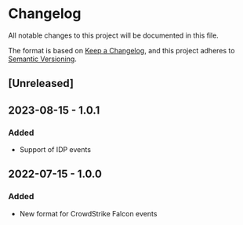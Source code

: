 # Changelog

All notable changes to this project will be documented in this file.

The format is based on [Keep a Changelog](https://keepachangelog.com/en/1.0.0/),
and this project adheres to [Semantic Versioning](https://semver.org/spec/v2.0.0.html).

## [Unreleased]

## 2023-08-15 - 1.0.1

### Added

- Support of IDP events

## 2022-07-15 - 1.0.0

### Added

- New format for CrowdStrike Falcon events

